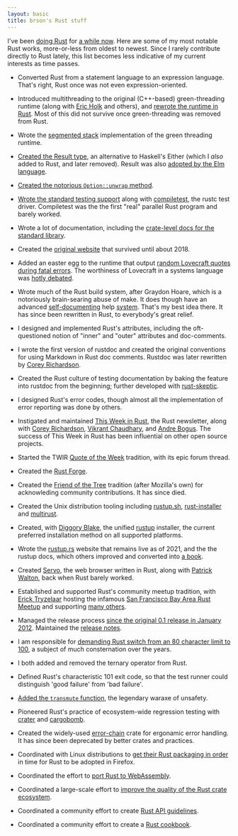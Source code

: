 ```yaml
---
layout: basic
title: brson's Rust stuff
---
```


I've been [doing Rust] for [a while now]. Here are some of my most notable
Rust works, more-or-less from oldest to newest. Since I rarely contribute
directly to Rust lately, this list becomes less indicative of my current
interests as time passes.

* Converted Rust from a statement language to an expression
  language. That's right, Rust once was not even expression-oriented.

* Introduced multithreading to the original (C++-based)
  green-threading runtime (along with [Eric Holk] and others), and
  [rewrote the runtime in Rust]. Most of this did not survive once
  green-threading was removed from Rust.

* Wrote the [segmented stack] implementation of the green threading
  runtime.

* [Created the Result type], an alternative to Haskell's Either
  (which I *also* added to Rust, and later removed). Result was also
  [adopted by the Elm language].

* [Created the notorious `Option::unwrap` method][unwrap].

* [Wrote the standard testing support] along with [compiletest], the
  rustc test driver. Compiletest was the the first "real" parallel
  Rust program and barely worked.

* Wrote a lot of documentation, including the [crate-level docs
  for the standard library][stddocs].

* Created the [original website] that survived until about 2018.

* Added an easter egg to the runtime that output [random Lovecraft
  quotes during fatal errors][lovecraft]. The worthiness of Lovecraft
  in a systems language was [hotly debated].

* Wrote much of the Rust build system, after Graydon Hoare, which is a
  notoriously brain-searing abuse of make. It does though have an
  advanced [self-documenting] help [system]. That's my best idea
  there. It has since been rewritten in Rust, to everybody's great
  relief.

* I designed and implemented Rust's attributes, including the oft-questioned
  notion of "inner" and "outer" attributes and doc-comments.

* I wrote the first version of rustdoc and created the original
  conventions for using Markdown in Rust doc comments. Rustdoc was
  later rewritten by [Corey Richardson].

* Created the Rust culture of testing documentation by baking the
  feature into rustdoc from the beginning; further developed with
  [rust-skeptic].

* I designed Rust's error codes, though almost all the implementation of error
  reporting was done by others.

* Instigated and maintained [This Week in Rust], the Rust newsletter,
  along with [Corey Richardson], [Vikrant Chaudhary], and [Andre
  Bogus]. The success of This Week in Rust has been influential on
  other open source projects.

* Started the TWIR [Quote of the Week] tradition,
  with its epic forum thread.

* Created the [Rust Forge].

* Created the [Friend of the Tree] tradition (after Mozilla's own) for
  acknowleding community contributions. It has since died.

* Created the Unix distribution tooling including [rustup.sh],
  [rust-installer] and [multirust].

* Created, with [Diggory Blake], the unified [rustup] installer, the current
  preferred installation method on all supported platforms.

* Wrote the [rustup.rs] website that remains live as of 2021, and the the rustup
  docs, which others improved and converted into [a book][rustupbook].

* Created [Servo], the web browser written in Rust, along with
  [Patrick Walton], back when Rust barely worked.

* Established and supported Rust's community meetup tradition, with
  [Erick Tryzelaar] hosting the infamous [San Francisco Bay Area Rust
  Meetup] and supporting [many others].

* Managed the release process [since the original 0.1 release in
  January 2012][0.1]. Maintained the [release notes].

* I am responsible for [demanding Rust switch from an 80 character
  limit to 100][100chars], a subject of much consternation over the
  years.

* I both added and removed the ternary operator from Rust.

* Defined Rust's characteristic 101 exit code, so that the test runner
  could distinguish 'good failure' from 'bad failure'.

* [Added the `transmute` function], the legendary waraxe of unsafety.

* Pioneered Rust's practice of ecosystem-wide regression testing
  with [crater] and [cargobomb].

* Created the widely-used [error-chain] crate for ergonamic error handling. It
  has since been deprecated by better crates and practices.

* Coordinated with Linux distributions to [get their Rust packaging
  in order][prp] in time for Rust to be adopted in Firefox.

* Coordinated the effort to [port Rust to WebAssembly].

* Coordinated a large-scale effort to [improve the quality of the
  Rust crate ecosystem][blitz].

* Coordinated a community effort to create [Rust API guidelines][api].

* Coordinated a community effort to create a [Rust cookbook][cook].

<!-- links -->

[api]: https://rust-lang-nursery.github.io/api-guidelines/
[cook]: https://rust-lang-nursery.github.io/rust-cookbook/
[rustup]: https://github.com/rust-lang-nursery/rustup.rs
[rustup.sh]: http://github.com/rust-lang/rustup.sh
[rust-installer]: http://github.com/rust-lang/rust-installer
[multirust]: http://github.com/brson/multirust
[Servo]: https://github.com/servo/servo
[doing Rust]: http://www.rust-lang.org/team.html
[a while now]: https://github.com/rust-lang/rust/commit/0633c7ae6e54edebde8421cef14267ad1ba1e30c
[rewrote the runtime in Rust]: https://mail.mozilla.org/pipermail/rust-dev/2013-August/005158.html
[segmented stack]: https://mail.mozilla.org/pipermail/rust-dev/2013-November/006314.html
[Created the Result type]: https://github.com/rust-lang/rust/commit/c1092fb6d88efe51e42df3aae2a321cc669e12a0
[adopted by the Elm language]: https://github.com/rust-lang/rust/commit/c1092fb6d88efe51e42df3aae2a321cc669e12a0
[unwrap]: https://github.com/rust-lang/rust/commit/910a32c7c777296be0992bf0d6f2d66261c407d6
[Wrote the standard testing support]: https://github.com/rust-lang/rust/commit/09982784c6ad1c78f9480c3c2c0c3a2b2bf7f969
[compiletest]: https://github.com/rust-lang/rust/commit/2573fe7026eb696841acbba8f3d1c09e2224acf0
[lovecraft]: https://github.com/brson/rust/blob/71a71ce4f948dd5ae792db4a88c9cc2fae94dfb0/src/libstd/rt/util.rs#L124
[hotly debated]: https://news.ycombinator.com/item?id=8869572
[self-documenting]: https://github.com/rust-lang/rust/blob/e4e93196e16030ebf7a20c473849534235d676f8/mk/main.mk#L592
[system]: https://github.com/rust-lang/rust/blob/e4e93196e16030ebf7a20c473849534235d676f8/Makefile.in#L11
[Corey Richardson]: https://github.com/cmr
[Graydon Hoare]: https://github.com/graydon
[Eric Holk]: https://github.com/eholk
[Patrick Walton]: https://github.com/pcwalton
[This Week in Rust]: http://this-week-in-rust.org
[Vikrant Chaudhary]: https://github.com/nasa42
[Andre Bogus]: http://github.com/llogiq
[Friend of the Tree]: https://github.com/rust-lang/rust-wiki-backup/blob/master/Doc-friends-of-the-tree.md
[Erick Tryzelaar]: http://githtub.com/erickt
[San Francisco Bay Area Rust Meetup]: http://www.meetup.com/Rust-Bay-Area/
[many others]: https://users.rust-lang.org/t/a-list-of-rust-1-0-launch-meetups/1171/16
[0.1]: https://mail.mozilla.org/pipermail/rust-dev/2012-January/001256.html
[release notes]: https://github.com/brson/rust/blob/relnotes/RELEASES.md
[100chars]: https://github.com/rust-lang/rust/pull/5340
[Added the `transmute` function]: https://github.com/rust-lang/rust/commit/f12adcbf930122ef6d98790b53d80d511dc62406
[crater]: https://github.com/brson/taskcluster-crater
[cargobomb]: https://github.com/brson/cargobomb
[error-chain]: https://github.com/brson/error-chain
[prp]: https://internals.rust-lang.org/t/perfecting-rust-packaging/2623
[port Rust to WebAssembly]: https://internals.rust-lang.org/t/need-help-with-emscripten-port/3154
[rust-skeptic]: https://github.com/brson/rust-skeptic
[blitz]: https://blog.rust-lang.org/2017/05/05/libz-blitz.html
[Diggory Blake]: https://github.com/Diggsey
[Quote of the Week]: https://users.rust-lang.org/t/twir-quote-of-the-week/328/8
[rustup.rs]: https://rustup.rs
[original website]: https://prev.rust-lang.org/
[Rust Forge]: https://forge.rust-lang.org/
[rustupbook]: https://rust-lang.github.io/rustup/
[stddocs]: https://doc.rust-lang.org/std/index.html